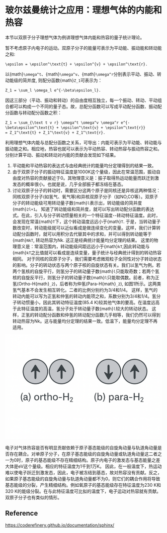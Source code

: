 # 玻尔兹曼统计之应用：理想气体的内能和热容

本节以双原子分子理想气体为例讲理想气体内能和热容的量子统计理论。

暂不考虑原子内电子的运动。双原子分子的能量可表示为平动能、振动能和转动能之和:
```{math}
\epsilon = \epsilon^\text{t} + \epsilon^{v} + \epsilon^\text{r}.
```
以{math}`\omega^t`、{math}`\omega^v`、{math}`\omega^r`分别表示平动、振动、转动能级的简并度, 则配分函数{math}`Z_1`可表示为：
```{math}
Z_1 = \sum_l \omega_l e^{-\beta\epsilon_l}.
```
因这三部分（平动、振动和转动）的自由度相互独立，每一个振动、转动、平动组合都可以构成一个不同的量子态。故，总配分函数可以写成平动配分函数、振动配分函数与转动配分函数之积：
```{math}
Z_1 = \sum_{\text t v r} \omega^t \omega^v \omega^r e^{-\beta\epsilon^\text{t} + \epsilon^\text{v} + \epsilon^\text{r}}
= Z_1^\text{t} + Z_1^\text{v} + Z_1^\text{r}.
```

利用理想气体内能与总配分函数之关系，可导出：内能可表示为平动能、转动能与振动能之和。相应地，热容也就可以表示为平动热容、转动热容与振动热容之和。
分别计算平动、振动和转动对内能的贡献会发现如下结果。
1. 平动能和平动热容的表达式与由经典统计的能量均分定理得到的结果一致。
2. 由于双原子分子的振动特征温度是1000K这个量级，因此在常温范围，振动自由度对热容的贡献接近于0。其物理意义是：振子取得热运动能量而跃迁到激发态的概率很小。也就是说，几乎全部振子都冻结在基态。
3. 讨论双原子分子的转动时，需要区分这两个原子是同核还是异核这两种情况：同核双原子分子(如氢气、氧气等)和异核双原子分子（如NO,CO等）。双原子分子的转动能级可用转动量子数{math}`l`表示出，转动能级的简并度{math}`2l+1`。
知道了转动能级和简并度，就可以写出转动配分函数的表达式。在此，引入与分子转动惯量相关的一个特征温度--转动特征温度。此时，会发现在常温{math}`T`下，这个转动温度远远小于{math}`T`. 
于是，当转动量子数改变时，转动能级就可以近似看成是做连续变化的变量。这样，我们计算转动配分函数时，就可以用积分去代替其中的求和，并可以得到转动能等于{math}`NkT`, 转动热容为Nk. 这正是经典统计能量均分定理的结果。 
这里的物理意义是：常温范围内，转动能级间距远远小于{math}`kT`,因此转动能与{math}`kT`之比值就可以看成是连续变量，量子统计与经典统计得到的转动热容相同。
对于同核的双原子分子，我们需要考虑微观粒子全同性对分子转动状态的影响。分子的转动状态与两个原子核的自旋状态有关。我们以氢气为例。若两个氢核的自旋平行，则氢分子的转动量子数{math}`l`只能取奇数；若两个氢核的自旋反平行，则氢分子的转动量子数{math}`l`只能取偶数。前者，称为正氢(Ortho-H{math}`_2`)，后者称为仲氢(Para-H{math}`_2`), 如图1所示。这两类氢气基本不会发生相互转化。二者的比例分别约为3/4和1/4。
这样，氢气的转动内能可以写为正氢和仲氢的转动内能项之和，系数分别为3/4和1/4。氢分子转动惯量小，因此其转动特征温度(85.4 K)较其他气体的要高。在温度远高于此特征温度的高温，氢分子处于转动量子数{math}`l`较大的转动状态。
这样，正氢的转动配分函数和仲氢的转动配分函数几乎相等，我们仍然可以得到转动热容为Nk。这与能量均分定理的结果一致。低温下，能量均分定理不再适用。

![Spin isomer H](../../data/images/spin_isomer_h.png)

电子对气体热容是否有明显贡献依赖于原子基态能级的自旋角动量与轨道角动量是否存在耦合。对单原子分子，在原子基态能级的自旋角动量或轨道角动量这二者之一为0时，原子的基态能级不存在精细结构。原子内电子的激发态与基态能量之差大体是eV这个量级。相应的特征温度为1千到1万K。
因此，在一般温度下，热运动难以使电子跃迁到激发态，因此，电子被冻结到基态，故对热容没有贡献。反之，如果原子基态能级的自旋角动量与轨道角动量都不为0，则它们的耦合作用将导致基态能级的分裂，产生精细结构。例如氧原子的基态能级存在特征温度为230 K和320 K的能级分裂。在与此特征温度可比拟的温度下，电子运动对热容就有贡献。 双原子分子也有类似的情形。

## Reference 
https://coderefinery.github.io/documentation/sphinx/ 
